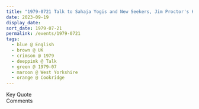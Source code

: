 ```yaml
---
title: "1979-0721 Talk to Sahaja Yogis and New Seekers, Jim Proctor's House, Cookridge (10 kms NW of Leeds), West Yorkshire, UK"
date: 2023-09-19
display_date: 
sort_date: 1979-07-21
permalink: /events/1979-0721
tags:
  - blue @ English
  - brown @ UK
  - crimson @ 1979
  - deeppink @ Talk
  - green @ 1979-07
  - maroon @ West Yorkshire
  - orange @ Cookridge
---
```


<wave-list>
  <list-title color="green" width="75">Key Quote</list-title>
  <list-item color="BlanchedAlmond"  width="200"></list-item>
  <list-item color="Lavender"></list-item>
  <list-item color="BlanchedAlmond"></list-item>
</wave-list>

<br>

<wave-list>
  <list-title color="green" width="75">Comments</list-title>
  <list-item color="BlanchedAlmond"  width="200"></list-item>
  <list-item color="Lavender"></list-item>
  <list-item color="BlanchedAlmond"></list-item>
</wave-list>